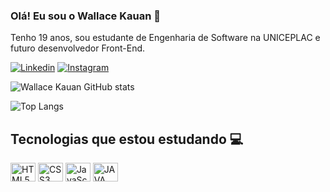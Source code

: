 ### Olá! Eu sou o Wallace Kauan 🫡
Tenho 19 anos, sou estudante de Engenharia de Software na UNICEPLAC e futuro desenvolvedor Front-End.  

[![Linkedin](https://img.shields.io/badge/LinkedIn-0077B5?style=for-the-badge&logo=linkedin&logoColor=white)](https://www.linkedin.com/in/wallace-kauan-4b5427249/)
[![Instagram](https://img.shields.io/badge/Instagram-E4405F?style=for-the-badge&logo=instagram&logoColor=white)](https://www.instagram.com/_wallacekauan/)

![Wallace Kauan GitHub stats](https://github-readme-stats.vercel.app/api?username=muroas&show_icons=true&theme=synthwave)

![Top Langs](https://github-readme-stats.vercel.app/api/top-langs/?username=muroas&layout=compact&theme=synthwave)

## Tecnologias que estou estudando 💻

<div style="display: inline_block">
    <img align="center" alt="HTML5" height="30" width="40" src="https://cdn.jsdelivr.net/gh/devicons/devicon/icons/html5/html5-original.svg" />
    <img align="center" alt="CSS3" height="30" width="40" src="https://cdn.jsdelivr.net/gh/devicons/devicon/icons/css3/css3-original.svg" />
    <img align="center" alt="JavaScript" height="30" width="40" src="https://cdn.jsdelivr.net/gh/devicons/devicon/icons/javascript/javascript-original.svg" />
    <img align="center" alt="JAVA" height="30" width="40" src="https://cdn.jsdelivr.net/gh/devicons/devicon/icons/java/java-original.svg" />
</div>
